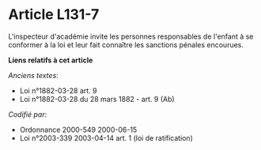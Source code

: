 # Article L131-7

L'inspecteur d'académie invite les personnes responsables de l'enfant à se conformer à la loi et leur fait connaître les
sanctions pénales encourues.

**Liens relatifs à cet article**

_Anciens textes_:

  - Loi n°1882-03-28 art. 9
  - Loi n°1882-03-28 du 28 mars 1882 - art. 9 (Ab)

_Codifié par_:

  - Ordonnance 2000-549 2000-06-15
  - Loi n°2003-339 2003-04-14 art. 1 (loi de ratification)
